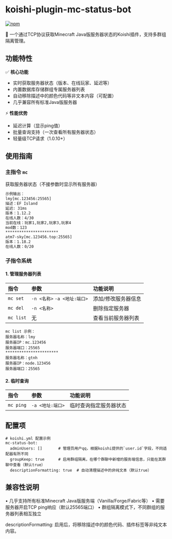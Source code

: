 # koishi-plugin-mc-status-bot

[![npm](https://img.shields.io/npm/v/koishi-plugin-mc-status-bot?style=flat-square)](https://www.npmjs.com/package/koishi-plugin-mc-status-bot)

📌 一个通过TCP协议获取Minecraft Java版服务器状态的Koishi插件，支持多群组隔离管理。

## 功能特性

✅ **核心功能**
- 实时获取服务器状态（版本、在线玩家、延迟等）
- 内置数据库存储群组专属服务器列表
- 自动移除描述中的颜色代码等非文本内容（可配置）
- 几乎兼容所有标准Java版服务器

⚡ **性能优势**
- 延迟计算（显示ping值）
- 批量查询支持（一次查看所有服务器状态）
- 轻量级TCP请求（1.0.10+）

## 使用指南

### 主指令 `mc`
获取服务器状态（不接参数时显示所有服务器）
```tex
示例输出：
lmy[mc.123456:25565]
描述：EF Island
延迟: 31ms
版本：1.12.2
在线人数：4/30
当前在线：玩家1,玩家2,玩家3,玩家4
mod数：123
***********************
atm7-sky[mc.123456.top:25565]
版本：1.18.2
在线人数：0/20
```

### 子指令系统

#### 1. 管理服务器列表

| 指令      | 参数                         | 功能说明            |
| :-------- | :--------------------------- | :------------------ |
| `mc set`  | `-n <名称>` `-a <地址:端口>` | 添加/修改服务器信息 |
| `mc del`  | `-n <名称>`                  | 删除指定服务器      |
| `mc list` | 无                           | 查看当前服务器列表  |

```
mc list 示例：
服务器名称：lmy
服务器IP：mc.123456
服务器端口：25565
***********************
服务器名称：gtnh
服务器IP：node.123456
服务器端口：25565
```

#### 2. 临时查询

| 指令      | 参数             | 功能说明               |
| :-------- | :--------------- | :--------------------- |
| `mc ping` | `-a <地址:端口>` | 临时查询指定服务器状态 |

## 配置项

```
# koishi.yml 配置示例
mc-status-bot:
  adminUsers: []       # 管理员用户qq，根据koishi提供的`user.id`字段，不同适配器有所不同
  groupKeep: true      # 启用群组隔离，在哪个群聊中新增的服务端信息，只能在其群聊中查看（默认true）
  descriptionFormatting: true  # 自动清理描述中的非纯文本（默认true）
```

## 兼容性说明

• 几乎支持所有标准Minecraft Java版服务端（Vanilla/Forge/Fabric等）
• 需要服务器开启TCP ping响应（默认25565端口）
• 群组隔离模式下，不同群组的服务器列表相互独立

descriptionFormatting: 启用后，将移除描述中的颜色代码、插件标签等非纯文本内容。

